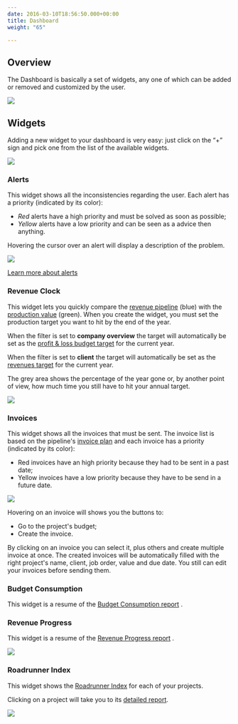 ```yaml
---
date: 2016-03-10T18:56:50.000+00:00
title: Dashboard
weight: "65"

---
```

## Overview

The Dashboard is basically a set of widgets, any one of which can be added or removed and customized by the user.

![](/uploads/2017/06/09/dashboard.png)

## Widgets

Adding a new widget to your dashboard is very easy: just click on the “+” sign and pick one from the list of the available widgets.

![](/uploads/2017/05/22/add-widget.gif)

### Alerts

This widget shows all the inconsistencies regarding the user. Each alert has a priority (indicated by its color):

* _Red_ alerts have a high priority and must be solved as soon as possible;
* _Yellow_ alerts have a low priority and can be seen as a advice then anything.

Hovering the cursor over an alert will display a description of the problem.

![](/uploads/2017/08/28/alerts.png)

[Learn more about alerts](/alerts/index)

### Revenue Clock

This widget lets you quickly compare the [revenue pipeline](/glossary/index#revenue-pipeline) (blue) with the [production value](/glossary/index#production-value) (green). When you create the widget, you must set the production target you want to hit by the end of the year.

When the filter is set to **company overview** the target will automatically be set as the [profit & loss budget target](/profit-loss/index#overview) for the current year.

When the filter is set to **client** the target will automatically be set as the [revenues target](/revenues/index#revenues-target) for the current year.

The grey area shows the percentage of the year gone or, by another point of view, how much time you still have to hit your annual target.

![](/uploads/2017/06/12/revenue-clock.png)

### Invoices

This widget shows all the invoices that must be sent. The invoice list is based on the pipeline's [invoice plan](/pipeline/index#invoice-plan) and each invoice has a priority (indicated by its color):

* Red invoices have an high priority because they had to be sent in a past date;
* Yellow invoices have a low priority because they have to be send in a future date.

![](/uploads/2017/08/28/invoices.png)

Hovering on an invoice will shows you the buttons to:

* Go to the project's budget;
* Create the invoice.

By clicking on an invoice you can select it, plus others and create multiple invoice at once. The created invoices will be automatically filled with the right project's name, client, job order, value and due date. You still can edit your invoices before sending them.

### Budget Consumption

This widget is a resume of the [Budget Consumption report](/reports/index#budget-consumption) .

### Revenue Progress

This widget is a resume of the [Revenue Progress report](/reports/index#revenue-progress) .

![](/uploads/2017/06/12/revenue-progress-widget.png)

### Roadrunner Index

This widget shows the [Roadrunner Index](/glossary/index#roardunner-index-rri) for each of your projects.

Clicking on a project will take you to its [detailed report](/reports/index#project-report).

![](/uploads/2017/06/12/rri-widget.png)